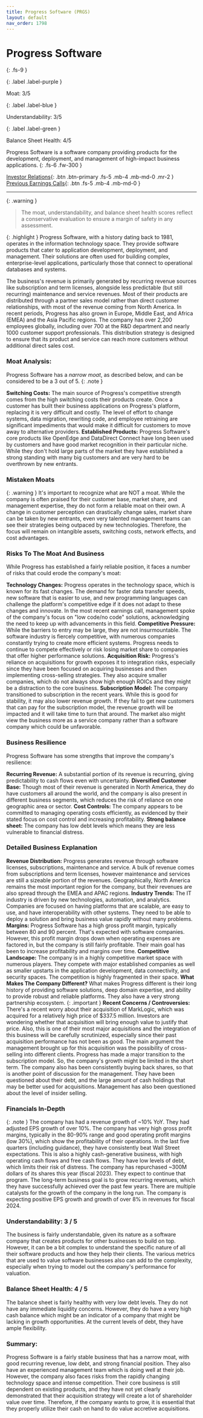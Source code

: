 ```yaml
---
title: Progress Software (PRGS)
layout: default
nav_order: 1798
---
```


# Progress Software
{: .fs-9 }

{: .label .label-purple }

Moat: 3/5

{: .label .label-blue }

Understandability: 3/5

{: .label .label-green }

Balance Sheet Health: 4/5

Progress Software is a software company providing products for the development, deployment, and management of high-impact business applications.
{: .fs-6 .fw-300 }

[Investor Relations](https://www.google.com/search?q=PRGS+investor+relations){: .btn .btn-primary .fs-5 .mb-4 .mb-md-0 .mr-2 }
[Previous Earnings Calls](https://discountingcashflows.com/company/PRGS/transcripts/){: .btn .fs-5 .mb-4 .mb-md-0 }

---

{: .warning }
>The moat, understandability, and balance sheet health scores reflect a conservative evaluation to ensure a margin of safety in any assessment.



{: .highlight }
Progress Software, with a history dating back to 1981, operates in the information technology space. They provide software products that cater to application development, deployment, and management. Their solutions are often used for building complex, enterprise-level applications, particularly those that connect to operational databases and systems.

The business's revenue is primarily generated by recurring revenue sources like subscription and term licenses, alongside less predictable (but still recurring) maintenance and service revenues. Most of their products are distributed through a partner sales model rather than direct customer relationships, with most of the revenue coming from North America. In recent periods, Progress has also grown in Europe, Middle East, and Africa (EMEA) and the Asia Pacific regions. The company has over 2,200 employees globally, including over 700 at the R&D department and nearly 1000 customer support professionals. This distribution strategy is designed to ensure that its product and service can reach more customers without additional direct sales cost.

### Moat Analysis:

Progress Software has a *narrow moat*, as described below, and can be considered to be a 3 out of 5.
{: .note }

**Switching Costs:** The main source of Progress's competitive strength comes from the high switching costs their products create. Once a customer has built their business applications on Progress's platform, replacing it is very difficult and costly. The level of effort to change systems, data migration, rewriting code, and employee retraining are significant impediments that would make it difficult for customers to move away to alternative providers.
**Established Products:** Progress Software's core products like OpenEdge and DataDirect Connect have long been used by customers and have good market recognition in their particular niche. While they don't hold large parts of the market they have established a strong standing with many big customers and are very hard to be overthrown by new entrants.

### Mistaken Moats

{: .warning }
It's important to recognize what are NOT a moat. While the company is often praised for their customer base, market share, and management expertise, they do not form a reliable moat on their own. A change in customer perception can drastically change sales, market share can be taken by new entrants, even very talented management teams can see their strategies being outpaced by new technologies. Therefore, the focus will remain on intangible assets, switching costs, network effects, and cost advantages.
 

### Risks To The Moat And Business

While Progress has established a fairly reliable position, it faces a number of risks that could erode the company's moat:

**Technology Changes:** Progress operates in the technology space, which is known for its fast changes. The demand for faster data transfer speeds, new software that is easier to use, and new programming languages can challenge the platform's competitive edge if it does not adapt to these changes and innovate. In the most recent earnings call, management spoke of the company's focus on "low code/no code" solutions, acknowledging the need to keep up with advancements in this field.
**Competitive Pressure:** While the barriers to entry may be large, they are not insurmountable. The software industry is fiercely competitive, with numerous companies constantly trying to create more efficient systems. Progress needs to continue to compete effectively or risk losing market share to companies that offer higher performance solutions.
**Acquisition Risk:** Progress's reliance on acquisitions for growth exposes it to integration risks, especially since they have been focused on acquiring businesses and then implementing cross-selling strategies. They also acquire smaller companies, which do not always show high enough ROICs and they might be a distraction to the core business.
**Subscription Model:** The company transitioned to subscription in the recent years. While this is good for stability, it may also lower revenue growth. If they fail to get new customers that can pay for the subscription model, the revenue growth will be impacted and it will take time to turn that around. The market also might view the business more as a service company rather than a software company which could be unfavorable.

### Business Resilience
Progress Software has some strengths that improve the company's resilience:

**Recurring Revenue:** A substantial portion of its revenue is recurring, giving predictability to cash flows even with uncertainty.
**Diversified Customer Base:** Though most of their revenue is generated in North America, they do have customers all around the world, and the company is also present in different business segments, which reduces the risk of reliance on one geographic area or sector.
**Cost Controls:** The company appears to be committed to managing operating costs efficiently, as evidenced by their stated focus on cost control and increasing profitability.
**Strong balance sheet:** The company has low debt levels which means they are less vulnerable to financial distress.

### Detailed Business Explanation

**Revenue Distribution:** Progress generates revenue through software licenses, subscriptions, maintenance and service. A bulk of revenue comes from subscriptions and term licenses, however maintenance and services are still a sizeable portion of the revenues. Geographically, North America remains the most important region for the company, but their revenues are also spread through the EMEA and APAC regions.
**Industry Trends:** The IT industry is driven by new technologies, automation, and analytics. Companies are focused on having platforms that are scalable, are easy to use, and have interoperability with other systems. They need to be able to deploy a solution and bring business value rapidly without many problems.
**Margins:** Progress Software has a high gross profit margin, typically between 80 and 90 percent. That's expected with software companies. However, this profit margin drops down when operating expenses are factored in, but the company is still fairly profitable. Their main goal has been to increase profitability and margins over time.
**Competitive Landscape:** The company is in a highly competitive market space with numerous players. They compete with major established companies as well as smaller upstarts in the application development, data connectivity, and security spaces. The competition is highly fragmented in their space.
**What Makes The Company Different?** What makes Progress different is their long history of providing software solutions, deep domain expertise, and ability to provide robust and reliable platforms. They also have a very strong partnership ecosystem.
{: .important }
**Recent Concerns / Controversies:** There's a recent worry about their acquisition of MarkLogic, which was acquired for a relatively high price of $337.5 million. Investors are wondering whether that acquisition will bring enough value to justify that price. Also, this is one of their most major acquisitions and the integration of this business will be carefully scrutinized, especially since their past acquisition performance has not been as good. The main argument the management brought up for this acquisition was the possibility of cross-selling into different clients. Progress has made a major transition to the subscription model. So, the company's growth might be limited in the short term. The company also has been consistently buying back shares, so that is another point of discussion for the management. They have been questioned about their debt, and the large amount of cash holdings that may be better used for acquisitions. Management has also been questioned about the level of insider selling.

### Financials In-Depth

{: .note }
The company has had a revenue growth of ~10% YoY. They had adjusted EPS growth of over 10%. The company has very high gross profit margins, typically in the 80-90% range and good operating profit margins (low 30%), which show the profitability of their operations. In the last five quarters (including guidance), they have consistently beat Wall Street expectations. This is also a highly cash-generative business, with high operating cash flows and free cash flows. They have low levels of debt, which limits their risk of distress. The company has repurchased ~300M dollars of its shares this year (fiscal 2023). They expect to continue that program. The long-term business goal is to grow recurring revenues, which they have successfully achieved over the past few years. There are multiple catalysts for the growth of the company in the long run. The company is expecting positive EPS growth and growth of over 8% in revenues for fiscal 2024.

### Understandability: 3 / 5

The business is fairly understandable, given its nature as a software company that creates products for other businesses to build on top. However, it can be a bit complex to understand the specific nature of all their software products and how they help their clients. The various metrics that are used to value software businesses also can add to the complexity, especially when trying to model out the company's performance for valuation.

### Balance Sheet Health: 4 / 5

The balance sheet is fairly healthy with very low debt levels. They do not have any immediate liquidity concerns. However, they do have a very high cash balance which might be an indicator of a company that might be lacking in growth opportunities. At the current levels of debt, they have ample flexibility.

### Summary:
Progress Software is a fairly stable business that has a narrow moat, with good recurring revenue, low debt, and strong financial position. They also have an experienced management team which is doing well at their job. However, the company also faces risks from the rapidly changing technology space and intense competition. Their core business is still dependent on existing products, and they have not yet clearly demonstrated that their acquisition strategy will create a lot of shareholder value over time. Therefore, if the company wants to grow, it is essential that they properly utilize their cash on hand to do value accretive acquisitions.
